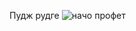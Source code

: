 Пудж рудге
![начо профет]([https://github.com/nikitafilipenko2/Probability-theory-tasks/main/blob/maxresdefault.jpg](https://github.com/nikitafilipenko2/Probability-theory-tasks/blob/main/maxresdefault.jpg))
